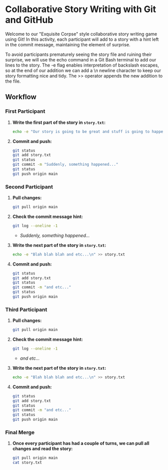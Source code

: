 # Collaborative Story Writing with Git and GitHub

Welcome to our "Exquisite Corpse" style collaborative story writing game using Git! In this activity, each participant will add to a story with a hint left in the commit message, maintaining the element of surprise. 

To avoid participants prematurely seeing the story file and ruining their surprise, we will use the echo command in a Git Bash terminal to add our lines to the story. The -e flag enables interpretation of backslash escapes, so at the end of our addition we can add a \n newline character to keep our story formatting nice and tidy. The >> operator appends the new addition to the file. 

## Workflow

### First Participant

1. **Write the first part of the story in `story.txt`:**

    ```bash
    echo -e "Our story is going to be great and stuff is going to happen. Suddenly, something happened... \n" >> story.txt
    ```

2. **Commit and push:**

    ```bash
    git status
    git add story.txt
    git status
    git commit -m "Suddenly, something happened..."
    git status
    git push origin main
    ```

### Second Participant

1. **Pull changes:**

    ```bash
    git pull origin main
    ```

2. **Check the commit message hint:**
    ```bash
    git log --oneline -1
    ```
    - _Suddenly, something happened..._

3. **Write the next part of the story in `story.txt`:**

    ```bash
    echo -e "Blah blah blah and etc...\n" >> story.txt
    ```

4. **Commit and push:**

    ```bash
    git status
    git add story.txt
    git status
    git commit -m "and etc..."
    git status
    git push origin main
    ```

### Third Participant

1. **Pull changes:**

    ```bash
    git pull origin main
    ```

2. **Check the commit message hint:**
    ```bash
    git log --oneline -1
    ```
    - _and etc..._

3. **Write the next part of the story in `story.txt`:**

    ```bash
    echo -e "Blah blah blah and etc...\n" >> story.txt
    ```

4. **Commit and push:**

    ```bash
    git status
    git add story.txt
    git status
    git commit -m "and etc..."
    git status
    git push origin main
    ```

### Final Merge

1. **Once every participant has had a couple of turns, we can pull all changes and read the story:**

    ```bash
    git pull origin main
    cat story.txt
    ```
